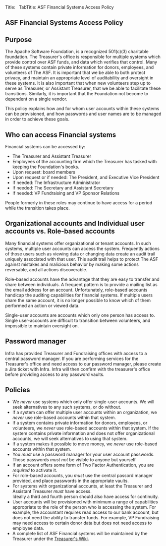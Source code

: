 Title: &nbsp;
TabTitle: ASF Financial Systems Access Policy

<div class="card">

<div class="card-header">

## ASF Financial Systems Access Policy

</div>

<div class="card-body">

## Purpose

The Apache Software Foundation, is a recognized 501(c)(3) charitable foundation.  The Treasurer's office is responsible for multiple systems which 
provide control over ASF funds, and data which verifies that control.  Many of these systems contain private information for donors, employees, and 
volunteers of The ASF.  It is important that we be able to both protect privacy, and maintain an appropriate level of auditability and oversight in 
these systems.  It is also important that when new volunteers step up to serve as Treasurer, or Assistant Treasurer, that we be able to facilitate 
these transitions.  Similarly, it is important that the Foundation not become to dependent on a single vendor.

This policy explains how and for whom user accounts within these systems can be provisioned, and how passwords and user names are to be managed in
order to achieve these goals.

## Who can access Financial systems

Financial systems can be accessed by:
* The Treasurer and Assistant Treasurer
* Employees of the accounting firm which the Treasurer has tasked with keeping the Foundation's books.
* Upon request: board members
* Upon request or if needed: The President, and Executive Vice President
* If needed: The Infrastructure Administrator
* If needed: The Secretary and Assistant Secretary
* If needed: VP Fundraising and VP Sponsor Relations

People formerly in these roles may continue to have access for a period while the transition takes place.

## Organizational accounts and Individual user accounts vs. Role-based accounts

Many financial systems offer organizational or tenant accounts.  In such systems, multiple user accounts can access the system.  Frequently actions of those
users such as viewing data or changing data create an audit trail uniquely associated with that user. This audit trail helps to protect The ASF against
mistakes and malicious behavior by making some actions reversable, and all actions discoverable.

Role-based accounts have the advantage that they are easy to transfer and share between individuals.  A frequent pattern is to provide a mailing list as
the email address for an account.  Unfortunately, role-based accounts handicap the auditing capabilities for financial systems.  If multiple users share
the same account, it is no longer possible to know which of them performed an action or viewed data.

Single-user accounts are accounts which only one person has access to.  Single user-accounts are difficult to transition between volunteers, and impossible 
to maintain oversight on.

## Password manager

Infra has provided Treasurer and Fundraising offices with access to a central 
password manager.  If you are performing services for the Treasurer's office and need access to our password manager, please create a Jira ticket with 
Infra.  Infra will then confirm with the treasurer's office before providing access to any password vaults.

## Policies

* We *never* use systems which only offer single-user accounts.  We will seek alternatives to any such systems, or do without.
* If a system can offer multiple user accounts within an organization, we *never* use role-based accounts within that system.
* If a system contains private information for donors, employees, or volunteers, we *never* use role-based accounts within that system.  If the system 
contains private information and does not offer organizational accounts, we will seek alternatives to using that system.
* If a system makes it possible to move money, we *never* use role-based accounts within that system.
* You *must* use a password manager for your user account passwords.  Those passwords *must not* be visible to anyone but yourself
* If an account offers some form of Two Factor Authentication, you are *required* to activate it.
* For role-based accounts, you *must* use the central passord manager provided, and place passwords in the appropriate vaults.
* For systems with organizational accounts, at least the Treasurer and Assistant Treasurer *must* have access.  
  Ideally a third and fourth person should also have access for continuity.
* User accounts will be provisioned with minimum a range of capabilities appropriate to the role of the person who is accessing the system.  For example, the 
  accountant requires read access to our bank account, but does not need the ability to transfer funds.  For example, VP Fundraising may need access to 
  certain donor data but does not need access to employee data.
* A complete list of ASF Financial systems will be maintained by the Treasurer under the <a href="https://cwiki.apache.org/confluence/display/ASFP/Treasurer+Internal">Treasurer's Wiki</a>.

</div>

</div>
